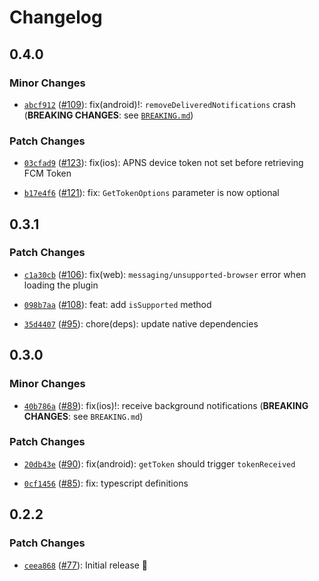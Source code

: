 # Changelog

## 0.4.0

### Minor Changes

- [`abcf912`](https://github.com/robingenz/capacitor-firebase/commit/abcf912da98c769d3f7db92dd02681f9f4e47073) ([#109](https://github.com/robingenz/capacitor-firebase/pull/109)): fix(android)!: `removeDeliveredNotifications` crash (**BREAKING CHANGES**: see [`BREAKING.md`](https://github.com/robingenz/capacitor-firebase/blob/main/packages/messaging/BREAKING.md))

### Patch Changes

- [`03cfad9`](https://github.com/robingenz/capacitor-firebase/commit/03cfad9a3ddd977f51e7f8f88fbd67e6731a4341) ([#123](https://github.com/robingenz/capacitor-firebase/pull/123)): fix(ios): APNS device token not set before retrieving FCM Token

* [`b17e4f6`](https://github.com/robingenz/capacitor-firebase/commit/b17e4f68dc25e697b1c031edea2621c6712a4f7f) ([#121](https://github.com/robingenz/capacitor-firebase/pull/121)): fix: `GetTokenOptions` parameter is now optional

## 0.3.1

### Patch Changes

- [`c1a30cb`](https://github.com/robingenz/capacitor-firebase/commit/c1a30cb785ee0b3a4b1f75d61f665ed11ecd8ab3) ([#106](https://github.com/robingenz/capacitor-firebase/pull/106)): fix(web): `messaging/unsupported-browser` error when loading the plugin

* [`098b7aa`](https://github.com/robingenz/capacitor-firebase/commit/098b7aa522947b8c8a58c3978c59ee08a7d0975c) ([#108](https://github.com/robingenz/capacitor-firebase/pull/108)): feat: add `isSupported` method

- [`35d4407`](https://github.com/robingenz/capacitor-firebase/commit/35d44079258e5abdd7c631e2ca801b32544173d3) ([#95](https://github.com/robingenz/capacitor-firebase/pull/95)): chore(deps): update native dependencies

## 0.3.0

### Minor Changes

- [`40b786a`](https://github.com/robingenz/capacitor-firebase/commit/40b786ae42e2669d8efc9062e60b73972ca45d11) ([#89](https://github.com/robingenz/capacitor-firebase/pull/89)): fix(ios)!: receive background notifications (**BREAKING CHANGES**: see `BREAKING.md`)

### Patch Changes

- [`20db43e`](https://github.com/robingenz/capacitor-firebase/commit/20db43eddc798f04384f0d54877053ffd6a4b13b) ([#90](https://github.com/robingenz/capacitor-firebase/pull/90)): fix(android): `getToken` should trigger `tokenReceived`

* [`0cf1456`](https://github.com/robingenz/capacitor-firebase/commit/0cf14560c5e8b26a887eea4c26b6dc86d928a310) ([#85](https://github.com/robingenz/capacitor-firebase/pull/85)): fix: typescript definitions

## 0.2.2

### Patch Changes

- [`ceea868`](https://github.com/robingenz/capacitor-firebase/commit/ceea868e796c1be3be99e716e4d27bdd4bd85803) ([#77](https://github.com/robingenz/capacitor-firebase/pull/77)): Initial release 🎉
